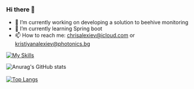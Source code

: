 ### Hi there 👋

- 🔭 I’m currently working on developing a solution to beehive monitoring
- 🌱 I’m currently learning Spring boot
- 📫 How to reach me: chrisalexiev@icloud.com or kristiyanalexiev@photonics.bg

[![My Skills](https://skillicons.dev/icons?i=cs,dotnet,java,spring,androidstudio,nodejs,typescript,react,mysql,docker,linux)](https://skillicons.dev)
<br>

![Anurag's GitHub stats](https://github-readme-stats.vercel.app/api?username=ChrisX21&rank_icon=github&show_icons=true&theme=dracula)
<br>
<br>
[![Top Langs](https://github-readme-stats.vercel.app/api/top-langs/?username=ChrisX21&layout=donut)](https://github.com/ChrisX21)

<br>
